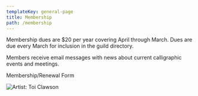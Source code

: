 ```yaml
---
templateKey: general-page
title: Membership
path: /membership
---
```

Membership dues are $20 per year covering April through March. Dues are due every March for inclusion in the guild directory.

Members receive email messages with news about current calligraphic events and meetings. 

Membership/Renewal Form



![Artist: Toi Clawson](/img/toic_beauty.jpg)
